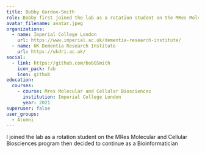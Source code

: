 ```yaml
---
title: Bobby Gordon-Smith
role: Bobby first joined the lab as a rotation student on the MRes Molecular and Cellular Biosciences program and then continued working with the lab as a Bioinformatician. 
avatar_filename: avatar.jpeg
organizations:
  - name: Imperial College London
    url: https://www.imperial.ac.uk/dementia-research-institute/
  - name: UK Dementia Research Institute
    url: https://ukdri.ac.uk/
social:
  - link: https://github.com/bobGSmith
    icon_pack: fab
    icon: github
education:
  courses:
    - course: Mres Molecular and Cellular Biosciences
      institution: Imperial College London
      year: 2021
superuser: false
user_groups:
  - Alumni
---
```

I joined the lab as a rotation student on the MRes Molecular and Cellular Biosciences program then decided to continue as a Bioinformatician

